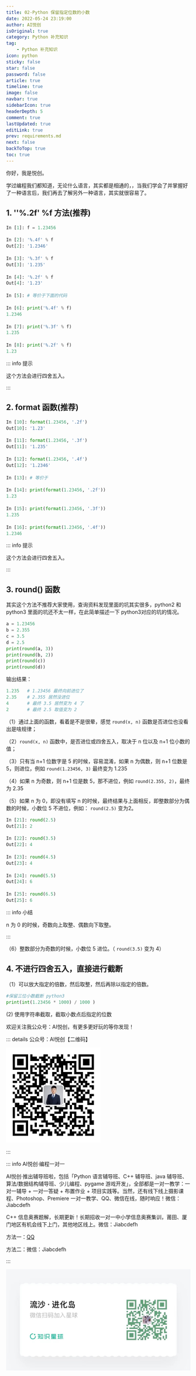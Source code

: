 ```yaml
---
title: 02-Python 保留指定位数的小数
date: 2022-05-24 23:19:00
author: AI悦创
isOriginal: true
category: Python 补充知识
tag:
    - Python 补充知识
icon: python
sticky: false
star: false
password: false
article: true
timeline: true
image: false
navbar: true
sidebarIcon: true
headerDepth: 5
comment: true
lastUpdated: true
editLink: true
prev: requirements.md
next: false
backToTop: true
toc: true
---
```


你好，我是悦创。

学过编程我们都知道，无论什么语言，其实都是相通的，，当我们学会了并掌握好了一种语言后，我们再去了解另外一种语言，其实就很容易了。 

## 1. ''%.2f' %f 方法(推荐)

```python
In [1]: f = 1.23456

In [2]: '%.4f' % f
Out[2]: '1.2346'

In [3]: '%.3f' % f
Out[3]: '1.235'

In [4]: '%.2f' % f
Out[4]: '1.23'

In [5]: # 等价于下面的代码

In [6]: print('%.4f' % f)
1.2346

In [7]: print('%.3f' % f)
1.235

In [8]: print('%.2f' % f)
1.23
```

::: info 提示

这个方法会进行四舍五入。

:::

## 2. format 函数(推荐)

```python
In [10]: format(1.23456, '.2f')
Out[10]: '1.23'

In [11]: format(1.23456, '.3f')
Out[11]: '1.235'

In [12]: format(1.23456, '.4f')
Out[12]: '1.2346'

In [13]: # 等价于

In [14]: print(format(1.23456, '.2f'))
1.23

In [15]: print(format(1.23456, '.3f'))
1.235

In [16]: print(format(1.23456, '.4f'))
1.2346
```

::: info 提示

这个方法会进行四舍五入。

:::

## 3. round() 函数

其实这个方法不推荐大家使用，查询资料发现里面的坑其实很多，python2 和 python3 里面的坑还不太一样，在此简单描述一下 python3对应的坑的情况。

```python
a = 1.23456
b = 2.355
c = 3.5
d = 2.5
print(round(a, 3))
print(round(b, 2))
print(round(c))
print(round(d))
```

输出结果：

````python
1.235   # 1.23456 最终向前进位了
2.35    # 2.355 居然没进位
4       # 最终 3.5 居然变为 4 了
2       # 最终 2.5 取值变为 2
````

（1）通过上面的函数，看着是不是很晕，感觉 `round(x, n)` 函数是否进位也没看出是啥规律；

（2）`round(x, n)` 函数中，是否进位或四舍五入，取决于 n 位以及 n+1 位小数的值；

（3）只有当 n+1 位数字是 5 的时候，容易混淆，如果 n 为偶数，则 n+1 位数是5，则进位，例如 `round(1.23456, 3)` 最终变为 1.235

（4）如果 n 为奇数，则 n+1 位是数 5，那不进位，例如 `round(2.355, 2)`，最终为 2.35

（5）如果 n 为 0，即没有填写 n 的时候，最终结果与上面相反，即整数部分为偶数的时候，小数位 5 不进位，例如： `round(2.5)` 变为2。

```python
In [21]: round(2.5)
Out[21]: 2

In [22]: round(3.5)
Out[22]: 4

In [23]: round(4.5)
Out[23]: 4

In [24]: round(5.5)
Out[24]: 6

In [25]: round(6.5)
Out[25]: 6
```

::: info 小结

n 为 0 的时候，奇数向上取整、偶数向下取整。

:::

（6）整数部分为奇数的时候，小数位 5 进位。（ `round(3.5)` 变为 4）



## 4. 不进行四舍五入，直接进行截断

（1）可以放大指定的倍数，然后取整，然后再除以指定的倍数。

```python
#保留三位小数截断 python3
print(int(1.23456 * 1000) / 1000 )
```

(2) 使用字符串截取，截取小数点后指定的位数

欢迎关注我公众号：AI悦创，有更多更好玩的等你发现！

::: details 公众号：AI悦创【二维码】

![](/gzh.jpg)

:::

::: info AI悦创·编程一对一

AI悦创·推出辅导班啦，包括「Python 语言辅导班、C++ 辅导班、java 辅导班、算法/数据结构辅导班、少儿编程、pygame 游戏开发」，全部都是一对一教学：一对一辅导 + 一对一答疑 + 布置作业 + 项目实践等。当然，还有线下线上摄影课程、Photoshop、Premiere 一对一教学、QQ、微信在线，随时响应！微信：Jiabcdefh

C++ 信息奥赛题解，长期更新！长期招收一对一中小学信息奥赛集训，莆田、厦门地区有机会线下上门，其他地区线上。微信：Jiabcdefh

方法一：[QQ](http://wpa.qq.com/msgrd?v=3&uin=1432803776&site=qq&menu=yes)

方法二：微信：Jiabcdefh

:::

![](/zsxq.jpg)



